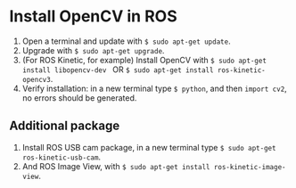 # Install OpenCV in ROS

1. Open a terminal and update with `$ sudo apt-get update`.
2. Upgrade with `$ sudo apt-get upgrade`.
3. (For ROS Kinetic, for example) Install OpenCV with `$ sudo apt-get install libopencv-dev ` OR `$ sudo apt-get install ros-kinetic-opencv3`.
4. Verify installation: in a new terminal type `$ python`, and then `import cv2`, no errors should be generated.

## Additional package
1. Install ROS USB cam package, in a new terminal type `$ sudo apt-get ros-kinetic-usb-cam`.
2. And ROS Image View, with `$ sudo apt-get install ros-kinetic-image-view`.
